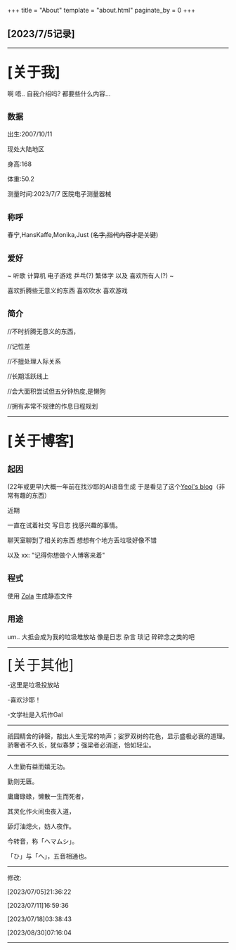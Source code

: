 +++
title = "About"
template = "about.html"
paginate_by = 0
+++

[2023/7/5记录]
--------------

--------------------------------------------------------------------------

<font size=6>[关于我]</font>
--------------------------------------
啊 唔..  自我介绍吗?  都要些什么内容...

<font size=4>数据</font>
-------------------------------
出生:2007/10/11

现处大陆地区

身高:168

体重:50.2

测量时间:2023/7/7  医院电子测量器械

<font size=4>称呼</font>
-------------------------------

春宁,HansKaffe,Monika,Just (~~名字,指代内容才是关键~~)
 
<font size=4>爱好</font>
-------------------------------
~ 听歌 计算机 电子游戏 乒乓(?) 繁体字 以及 喜欢所有人(?) ~

喜欢折腾些无意义的东西
喜欢吹水
喜欢游戏


<font size=4>简介</font>
-----------------------------------

//不时折腾无意义的东西，

//记性差

//不擅处理人际关系

//长期活跃线上

//会大面积尝试但五分钟热度,是懒狗

//拥有非常不规律的作息日程规划

--------------------------------------------------------------------------------
<font size=6>[关于博客]</font>
---------------------------------------

<font size=4>起因</font>
-------------------------------------------------------------

(22年或更早)大概一年前在找沙耶的AI语音生成   于是看见了这个[Yeol's blog](https://yeol.netlify.app/tech/sovits-sha-ye-ge-sheng-he-cheng/)（非常有趣的东西）


近期 

一直在试着社交  写日志 找感兴趣的事情。

聊天室聊到了相关的东西  想想有个地方丢垃圾好像不错

以及 xx:  "记得你想做个人博客来着"  


<font size=4>程式</font>
-------------------------------------

使用 [Zola](https://github.com/getzola/zola) 生成静态文件

<font size=4>用途</font>
----------------------------------------------------

um..  大抵会成为我的垃圾堆放站   像是日志 杂言 琐记 碎碎念之类的吧

-------------------------------------------------------------------------

<font size=6>[关于其他]</font>

-这里是垃圾投放站

-喜欢沙耶！

-文学社是入坑作Gal

-------------------------------------

祇园精舍的钟磬，敲出人生无常的响声；娑罗双树的花色，显示盛极必衰的道理。骄奢者不久长，犹似春梦；强梁者必消逝，恰如轻尘。

--------------------------------------------------------------------------------------------------------------------------------------------------

人生勤有益而嬉无功。

勤则无匮。

庸庸碌碌，懒散一生而死者，

其灵化作火间虫夜入道，

舔灯油熄火，妨人夜作。

今转音，称「ヘマムシ」。

「ひ」与「へ」，五音相通也。

---------------------------------------------------------------------

修改:

[2023/07/05]21:36:22

[2023/07/11]16:59:36

[2023/07/18]03:38:43

[2023/08/30]07:16:04

---------------------------------
